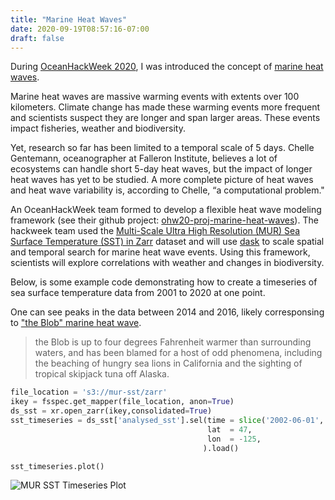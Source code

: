 ```yaml
---
title: "Marine Heat Waves"
date: 2020-09-19T08:57:16-07:00
draft: false
---
```


During [OceanHackWeek 2020](https://oceanhackweek.github.io/), I was introduced the concept of [marine heat waves](https://research.noaa.gov/article/ArtMID/587/ArticleID/2559/So-what-are-marine-heat-waves).

Marine heat waves are massive warming events with extents over 100 kilometers. Climate change has made these warming events more frequent and scientists suspect they are longer and span larger areas. These events impact fisheries, weather and biodiversity.

Yet, research so far has been limited to a temporal scale of 5 days. Chelle Gentemann, oceanographer at Falleron Institute, believes a lot of ecosystems can handle short 5-day heat waves, but the impact of longer heat waves has yet to be studied. A more complete picture of heat waves and heat wave variability is, according to Chelle, “a computational problem." 

An OceanHackWeek team formed to develop a flexible heat wave modeling framework (see their github project: [ohw20-proj-marine-heat-waves](https://github.com/oceanhackweek/ohw20-proj-marine-heat-waves)). The hackweek team used the [Multi-Scale Ultra High Resolution (MUR) Sea Surface Temperature (SST) in Zarr](https://registry.opendata.aws/mur/) dataset and will use [dask](https://docs.dask.org/en/latest/) to scale spatial and temporal search for marine heat wave events. Using this framework, scientists will explore correlations with weather and changes in biodiversity.

Below, is some example code demonstrating how to create a timeseries of sea surface temperature data from 2001 to 2020 at one point.

One can see peaks in the data between 2014 and 2016, likely corresponsing to ["the Blob" marine heat wave](https://www.nytimes.com/2016/04/10/world/asia/climate-related-death-of-coral-around-world-alarms-scientists.html).

>the Blob is up to four degrees Fahrenheit warmer than surrounding waters, and has been blamed for a host of odd phenomena, including the beaching of hungry sea lions in California and the sighting of tropical skipjack tuna off Alaska.



```python
file_location = 's3://mur-sst/zarr'
ikey = fsspec.get_mapper(file_location, anon=True)
ds_sst = xr.open_zarr(ikey,consolidated=True)
sst_timeseries = ds_sst['analysed_sst'].sel(time = slice('2002-06-01','2020-01-01'),
                                            lat  = 47,
                                            lon  = -125,
                                           ).load()

sst_timeseries.plot()
```

![MUR SST Timeseries Plot](/datafortheclimate/images/mursst-timeseries.png)

